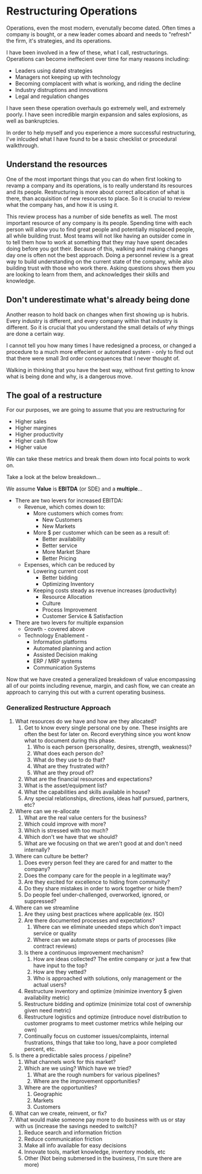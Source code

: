# Restructuring Operations

Operations, even the most modern, evenutally become dated. Often times a company is bought, or a new leader comes aboard and needs to "refresh" the firm, it's strategies, and its operations.

I have been involved in a few of these, what I call, restructurings. Operations can become ineffecient over time for many reasons including:

* Leaders using dated strategies
* Managers not keeping up with technology
* Becoming complacent with what is working, and riding the decline
* Industry distruptions and innovations
* Legal and regulation changes

I have seen these operation overhauls go extremely well, and extremely poorly. I have seen incredible margin expansion and sales explosions, as well as bankruptcies.

In order to help myself and you experience a more successful restructuring, I've inlcuded what I have found to be a basic checklist or procedural walkthrough.

## Understand the resources

One of the most important things that you can do when first looking to revamp a company and its operations, is to really understand its resources and its people. Restructuring is more about correct allocation of what is there, than acquisition of new resources to place. So it is crucial to review what the company has, and how it is using it.

This review process has a number of side benefits as well. The most important resource of any company is its people. Spending time with each person will allow you to find great people and potentially misplaced people, all while building trust. Most teams will not like having an outsider come in to tell them how to work at something that they may have spent decades doing before you got their. Because of this, walking and making changes day one is often not the best approach. Doing a personnel review is a great way to build understanding on the current state of the company, while also building trust with those who work there. Asking questions shows them you are looking to learn from them, and acknowledges their skills and knowledge. 

## Don't underestimate what's already being done

Another reason to hold back on changes when first showing up is hubris. Every industry is different, and every company within that industry is different. So it is crucial that you understand the small details of *why* things are done a certain way.

I cannot tell you how many times I have redesigned a process, or changed a procedure to a much more effecient or automated system - only to find out that there were small 3rd order consequences that I never thought of. 

Walking in thinking that you have the best way, without first getting to know what is being done and why, is a dangerous move.

## The goal of a restructure

For our purposes, we are going to assume that you are restructuring for 

* Higher sales
* Higher margines
* Higher productivity
* Higher cash flow
* Higher value

We can take these metrics and break them down into focal points to work on.

Take a look at the below breakdown...

We assume **Value** is **EBITDA** (or SDE) and a **multiple**...

* There are two levers for increased EBITDA:
    * Revenue, which comes down to:
        * More customers which comes from:
            * New Customers
            * New Markets
        * More $ per customer which can be seen as a result of:
            * Better availability
            * Better service
            * More Market Share
            * Better Pricing
    * Expenses, which can be reduced by 
        * Lowering current cost
            * Better bidding
            * Optimizing Inventory
        * Keeping costs steady as revenue increases (productivity)
            * Resource Allocation
            * Culture
            * Process Improvement
            * Customer Service & Satisfaction
* There are two levers for multiple expansion
    * Growth - covered above
    * Technology Enablement - 
        * Information platforms
        * Automated planning and action
        * Assisted Decision making
        * ERP / MRP systems
        * Communication Systems

Now that we have created a generalized breakdown of value encompassing all of our points including revenue, margin, and cash flow, we can create an approach to carrying this out with a current operating business.

### Generalized Restructure Approach

1. What resources do we have and how are they allocated?
    1. Get to know every single personal one by one. These insights are often the best for later on. Record everything since you wont know what to document during this phase.
        1. Who is each person (personality, desires, strength, weakness)?
        2. What does each person do?
        3. What do they use to do that?
        4. What are they frustrated with?
        5. What are they proud of?
    2. What are the financial resources and expectations?
    3. What is the asset/equipment list?
    4. What the capabilities and skills available in house?
    5. Any special relationships, directions, ideas half pursued, partners, etc?
2. Where can we re-allocate
    1. What are the real value centers for the business?
    2. Which could improve with more?
    3. Which is stressed with too much?
    4. Which don't we have that we should?
    5. What are we focusing on that we aren't good at and don't need internally?
3. Where can culture be better?
    1. Does every person feel they are cared for and matter to the company?
    2. Does the company care for the people in a legitimate way?
    3. Are they excited for excellence to hiding from community?
    4. Do they share mistakes in order to work together or hide them?
    5. Do people feel under-challenged, overworked, ignored, or suppressed?
4. Where can we streamline
    1. Are they using best practices where applicable (ex. ISO)
    2. Are there documented processes and expectations?
        1. Where can we eliminate uneeded steps which don't impact service or quality
        2. Where can we automate steps or parts of processes (like contract reviews)
    3. Is there a continuous improvement mechanism?
        1. How are ideas collected? The entire company or just a few that have input to the top?
        2. How are they vetted?
        3. Who is approached with solutions, only management or the actual users?
    4. Restructure inventory and optimize (minimize inventory $ given availability metric)
    5. Restructure bidding and optimize (minimize total cost of ownership given need metric)
    6. Restructure logistics and optimize (introduce novel distribution to customer programs to meet customer metrics while helping our own)
    7. Continually focus on customer issues/complaints, internal frustrations, things that take too long, have a poor completed percent, etc.
5. Is there a predictable sales process / pipeline?
    1. What channels work for this market?
    2. Which are we using? Which have we tried?
        1. What are the rough numbers for various pipelines?
        2. Where are the improvement opportunities?
    3. Where are the opportunities?
        1. Geographic
        2. Markets
        3. Customers
6. What can we create, reinvent, or fix?
7. What would make someone pay more to do business with us or stay with us (increase the savings needed to switch)?
    1. Reduce search and information friction
    2. Reduce communication friction
    3. Make all info available for easy decisions
    4. Innovate tools, market knowledge, inventory models, etc
    5. Other (Not being submersed in the business, I'm sure there are more)